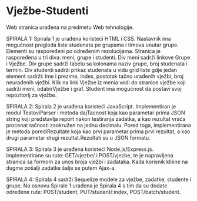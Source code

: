 # Vježbe-Studenti
Web stranica urađena na predmetu Web tehnologije.

SPIRALA 1:
Spirala 1 je urađena koristeći HTML i CSS.
Nastavnik ima mogućnost pregleda liste studenata po grupama i timova unutar grupe. Elementi su raspoređeni po određenim rezolucijama. Stranica je raspoređena u tri diva: meni, grupe i studenti. Div meni sadrži linkove Grupe i Vježbe. Div grupe sadrži tabelu sa kolonama naziv grupe, broj studenata i termin. Div studenti sadrži prikaz studenata u vidu grid liste gdje jedan element sadrži: Ime i prezime, index, postotak tačno urađenih vježbi, broj neurađenih vježbi. Klik na link Vježbe iz menia vodi do stranice vježbe koji sadrži meni, odabirVježbe i graf. Student ima mogućnost da postavi svoj repozitorij za vježbe.

SPIRALA 2:
Spirala 2 je urađena koristeći JavaScript.
Implementiran je modul TestoviParser i metoda dajTacnost koja kao parametar prima JSON string koji predstavlja report nakon testiranja zadatka, a kao rezultat vraća procenat tačnosti zaokružen na jednu decimalu. Pored toga, implementirana je metoda porediRezultate koja kao prvi parametar prima prvi rezultat, a kao drugi parametar drugi rezultat.Rezultati su u JSON formatu. 

SPIRALA 3:
Spirala 3 je urađena koristeći Node.js/Express.js.
Implementirane su rute: GET/vjezbe/ i POST/vjezbe, te je napravljena stranica sa formom za unos broja vježbi i zadataka. Kada korisnik klikne na dugme pošalji zadatke šalje se putem Ajax-a.

SPIRALA 4:
Spirala 4 sadrži Sequelize modele za vježbe, zadatke, studente i grupe.
Na osnovu Spirale 1 urađena je Spirala 4 s tim da su dodate određene rute: POST/student, PUT/student/:index, POST/batch/student.
